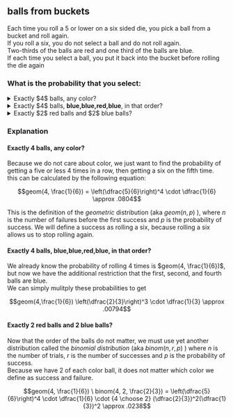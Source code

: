 ## balls from buckets
Each time you roll a $5$ or lower on a six sided die, you pick a ball from a bucket and roll again.  
If you roll a six, you do not select a ball and do not roll again.  
Two-thirds of the balls are red and one third of the balls are blue.  
If each time you select a ball, you put it back into the bucket before rolling the die again  
### What is the probability that you select:
<details>
  $\left(\dfrac{5}{6}\right)^4 \cdot \dfrac{1}{6} \approx .0804$
  <summary>Exactly $4$ balls, any color?</summary>
</details>

<details>
  $\left(\dfrac{5}{6}\right)^4 \cdot \dfrac{1}{6} \cdot (\dfrac{2}{3})^3 (\dfrac{1}{3}) \approx .00794$
  <summary>Exactly $4$ balls, <b>blue,blue,red,blue</b>, in that order?</summary>
</details>

<details>
  $\left(\dfrac{5}{6}\right)^4 \cdot \dfrac{1}{6} \cdot {4 \choose 2} (\dfrac{2}{3})^2(\dfrac{1}{3})^2 \approx .0238$
  <summary>Exactly $2$ red balls and $2$ blue balls?</summary>
</details>

### Explanation
#### Exactly $4$ balls, any color?
Because we do not care about color, we just want to find the probability of getting a five or less $4$ times in a row, then getting a six on the fifth time.  
this can be calculated by the following equation:  
```math
geom(4, \frac{1}{6}) = \left(\dfrac{5}{6}\right)^4 \cdot \dfrac{1}{6} \approx .0804
```
This is the definition of the *geometric* distribution (aka $geom(n,p)$ ), where $n$ is the number of failures before the first success and $p$ is the probability of success.  We will define a success as rolling a six, because rolling a six allows us to stop rolling again.  

#### Exactly $4$ balls, <b>blue,blue,red,blue</b>, in that order?
We already know the probability of rolling $4$ times is $geom(4, \frac{1}{6})$, but now we have the additional restriction that the first, second, and fourth balls are blue.  
We can simply mulitply these probabilities to get
```math
geom(4,\frac{1}{6}) \left(\dfrac{2}{3}\right)^3 \cdot \dfrac{1}{3} \approx .00794
```
#### Exactly $2$ red balls and $2$ blue balls?
Now that the order of the balls do not matter, we must use yet another distribution called the *binomial distribution* (aka $binom(n,r,p)$ ) where $n$ is the number of trials, $r$ is the number of successes and $p$ is the probability of success.  
Because we have $2$ of each color ball, it does not matter which color we define as success and failure.  
```math
geom(4, \frac{1}{6}) \ binom(4, 2, \frac{2}{3}) = \left(\dfrac{5}{6}\right)^4 \cdot \dfrac{1}{6} \cdot {4 \choose 2} (\dfrac{2}{3})^2(\dfrac{1}{3})^2 \approx .0238
```
